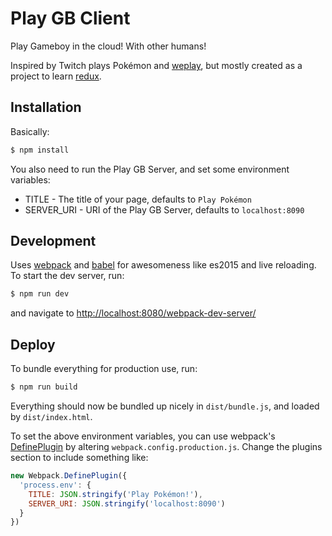 # Play GB Client

Play Gameboy in the cloud! With other humans!

Inspired by Twitch plays Pokémon and [weplay](https://github.com/rauchg/weplay),
but mostly created as a project to learn [redux](http://redux.js.org/).

## Installation

Basically:

```bash
$ npm install
```

You also need to run the Play GB Server, and set some environment variables:

* TITLE - The title of your page, defaults to `Play Pokémon`
* SERVER_URI - URI of the Play GB Server, defaults to `localhost:8090`

## Development

Uses [webpack](https://webpack.github.io/) and [babel](https://babeljs.io/) for
awesomeness like es2015 and live reloading. To start the dev server, run:

```bash
$ npm run dev
```

and navigate to
[http://localhost:8080/webpack-dev-server/](http://localhost:8080/webpack-dev-server/)

## Deploy

To bundle everything for production use, run:

```bash
$ npm run build
```

Everything should now be bundled up nicely in `dist/bundle.js`, and loaded by
`dist/index.html`.

To set the above environment variables, you can use webpack's
[DefinePlugin](https://github.com/webpack/docs/wiki/list-of-plugins#defineplugin)
by altering `webpack.config.production.js`. Change the plugins section to
include something like:

```javascript
new Webpack.DefinePlugin({
  'process.env': {
    TITLE: JSON.stringify('Play Pokémon!'),
    SERVER_URI: JSON.stringify('localhost:8090')
  }
})
```
